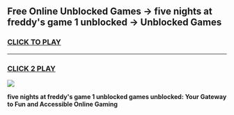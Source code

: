 
## Free Online Unblocked Games → five nights at freddy's game 1 unblocked → Unblocked Games
<h3>
<a href="https://premium.freeplayer.one?title=five_nights_at_freddy's_game_1_unblocked&ref=21F">CLICK TO PLAY</a></h3>
<hr>

<h3>
<a href="https://premium.freeplayer.one?title=five_nights_at_freddy's_game_1_unblocked&ref=21F">CLICK 2 PLAY</a>
  
</h3>

<a href="https://premium.freeplayer.one?title=five_nights_at_freddy's_game_1_unblocked&ref=21F/"><img src="https://clearcache.store/games.png"></a>


**five nights at freddy's game 1 unblocked games unblocked: Your Gateway to Fun and Accessible Online Gaming**
